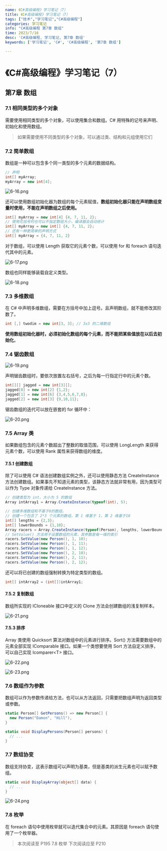 ```yaml
---
name: 《C#高级编程》学习笔记（7）
title: 《C#高级编程》学习笔记（7）
tags: ["技术","学习笔记","C#高级编程"]
categories: 学习笔记
info: "C#高级编程 第7章 数组"
time: 2023/7/16
desc: 'C#高级编程, 学习笔记, 第7章 数组'
keywords: ['学习笔记', 'C#', 'C#高级编程', '第7章 数组']

---
```


#  《C#高级编程》学习笔记（7）

## 第7章 数组

### 7.1 相同类型的多个对象

需要使用相同类型的多个对象，可以使用集合和数组。C# 用特殊的记号来声明、初始化和使用数组。

> 如果需要使用不同类型的多个对象，可以通过类、结构和元组使用它们

### 7.2 简单数组

数组是一种可以包含多个同一类型的多个元素的数据结构。

```csharp
// 声明
int[] myArray;
myArray = new int[4];
```

![6-16.png](./images/6-16.png)

还可以使用数组初始化器为数组的每个元素赋值，**数组初始化器只能在声明数组变量时使用，不能在声明数组之后使用。**

```csharp
int[] myArray = new int[4] {4, 7, 11, 2};
// 使用花括号时也可以不指定数组大小，编译器会自动统计
int[] myArray = new int[] {4, 7, 11, 2};
// 还有一种更简单的声明方式
int[] myArray = {4, 7, 11, 2}
```

对于数组，可以使用 Length 获取它的元素个数，可以使用 for 和 foreach 语句迭代其中的元素。

![6-17.png](./images/6-17.png)

数组也同样能够装载自定义类型。

![6-18.png](./images/6-18.png)

### 7.3 多维数组

在 C# 中声明多维数组，需要在方括号中加上逗号。且声明数组，就不能修改其阶数了。

```csharp
int [,] twodim = new int[3, 3]; // 3x3 的二维数组
```

**使用数组初始化器时，必须初始化数组的每个元素，而不能把某些值放在以后去初始化**。

### 7.4 锯齿数组

![6-19.png](./images/6-19.png)

声明锯齿数组时，要依次放置左右括号，之后为每一行指定行中的元素个数。

```csharp
int[][] jagged = new int[3][];
jagged[0] = new int[2] {1,2};
jagged[1] = new int[6] {3,4,5,6,7,8};
jagged[2] = new int[3] {9,10,11};
```

锯齿数组的迭代可以放在嵌套的 for 循环中：

![6-20.png](./images/6-20.png)

### 7.5 Array 类

如果数组包含的元素个数超出了整数的取值范围，可以使用 LongLength 来获得元素个数，可以使用 Rank 属性来获得数组的维度。

#### 7.5.1 创建数组

除了可以使用 C# 语法创建数组实例之外，还可以使用静态方法 CreateInstance 方法创建数组。如果事先不知道元素的类型，该静态方法就非常有用，因为类型可以作为 Type 对象传递给 CreateInstance 方法。

```c#
// 创建类型为 int，大小为 5 的数组
Array intArray1 = Array.CreateInstance(typeof(int), 5);

// 创建多维数组和不基于0的数组。
// 创建一个包含了 2*3 个元素的数组，第 1 维基于 1，第 2 维基于10
int[] lengths = {2,3};
int[] lowerBounds = {1,10};
Array racers = Array.CreateInstance(typeof(Person), lengths, lowerBounds);
// SetValue() 方法用于设置数组的元素，其参数是每一维的索引
racers.SetValue(new Person(), 1, 10);
racers.SetValue(new Person(), 1, 11);
racers.SetValue(new Person(), 1, 12);
racers.SetValue(new Person(), 2, 10);
racers.SetValue(new Person(), 2, 11);
racers.SetValue(new Person(), 2, 12);
```

还可以将已创建的数组强制转换为特定类型的数组。

```csharp
int[] intArray2 = (int[])intArray1;
```

#### 7.5.2 复制数组

数组所实现的 ICloneable 接口中定义的 Clone 方法会创建数组的浅复制样本。

![6-21.png](./images/6-21.png)

#### 7.5.3 排序

Array 类使用 Quicksort 算法对数组中的元素进行排序。Sort() 方法需要数组中的元素全部实现 IComparable 接口。如果一个类想要使用 Sort 方法自定义排序，可以自己实现 Icomparer\<T\> 接口。

![6-22.png](./images/6-22.png)

![6-23.png](./images/6-23.png)

### 7.6 数组作为参数

数组可以作为参数传递给方法，也可以从方法返回，只需要把数组声明为返回类型或参数。

```csharp
static Person[] GetPersons() => new Person[] {
  new Person("Damon", "Hill"),
}

static void DisplayPersons(Person[] persons) {
  // ...
}
```

### 7.7 数组协变

数组支持协变，这表示数组可以声明为基类，但是基类的派生元素也可以赋予数组。

```csharp
static void DisplayArray(object[] data) {
  // ...
}
```

![6-24.png](./images/6-24.png)

### 7.8 枚举

在 foreach 语句中使用枚举就可以迭代集合中的元素。其原因是 foreach 语句使用了一个枚举器。











> 本次阅读至 P195  7.8 枚举 下次阅读应至 P210

